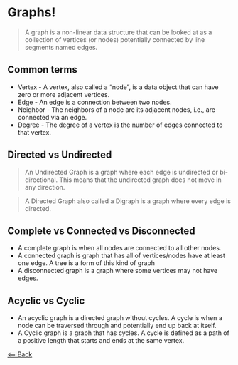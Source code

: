 # Graphs!
<!-- https://codefellows.github.io/common_curriculum/data_structures_and_algorithms/Code_401/class-35/resources/graphs.html -->

> A graph is a non-linear data structure that can be looked at as a collection of vertices (or nodes) potentially connected by line segments named edges.

## Common terms
- Vertex - A vertex, also called a “node”, is a data object that can have zero or more adjacent vertices.
- Edge - An edge is a connection between two nodes.
- Neighbor - The neighbors of a node are its adjacent nodes, i.e., are connected via an edge.
- Degree - The degree of a vertex is the number of edges connected to that vertex.

## Directed vs Undirected

> An Undirected Graph is a graph where each edge is undirected or bi-directional. This means that the undirected graph does not move in any direction.

> A Directed Graph also called a Digraph is a graph where every edge is directed.

## Complete vs Connected vs Disconnected
- A complete graph is when all nodes are connected to all other nodes.
- A connected graph is graph that has all of vertices/nodes have at least one edge. A tree is a form of this kind of graph
- A disconnected graph is a graph where some vertices may not have edges.

## Acyclic vs Cyclic
- An acyclic graph is a directed graph without cycles. A cycle is when a node can be traversed through and potentially end up back at itself.
- A Cyclic graph is a graph that has cycles. A cycle is defined as a path of a positive length that starts and ends at the same vertex.



[<== Back](README.md)